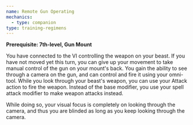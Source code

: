 ```yaml
---
name: Remote Gun Operating
mechanics:
  - type: companion
type: training-regimens
---
```

__Prerequisite: 7th-level, Gun Mount__


You have connected to the VI controlling the weapon on your beast. If you have not moved yet this turn, you can give up your movement to take manual control of the gun on your mount's back. You gain the ability to see through a camera on the gun, and can control and fire it using your omni-tool. While you look through your beast's weapon, you can use your Attack action to fire the weapon. Instead of the base modifier, you use your spell attack modifier to make weapon attacks instead.

While doing so, your visual focus is completely on looking through the camera, and thus you are blinded as long as you keep looking through the camera.
